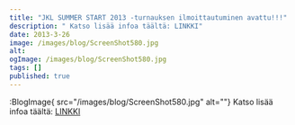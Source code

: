 ```yaml
---
title: "JKL SUMMER START 2013 -turnauksen ilmoittautuminen avattu!!!"
description: " Katso lisää infoa täältä: LINKKI"
date: 2013-3-26
image: /images/blog/ScreenShot580.jpg
alt:
ogImage: /images/blog/ScreenShot580.jpg
tags: []
published: true
---
```

:BlogImage{ src="/images/blog/ScreenShot580.jpg" alt=""} Katso lisää infoa täältä: [LINKKI](http://jyli.fi/ultimate/jkl_summer_start/)
